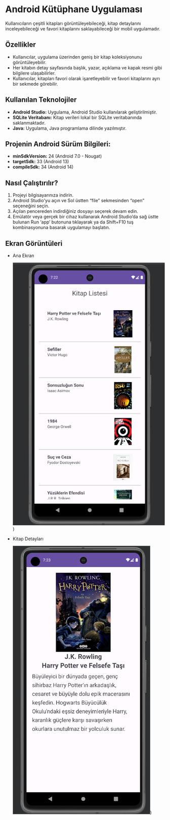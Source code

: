 # Android Kütüphane Uygulaması

Kullanıcıların çeşitli kitapları görüntüleyebileceği, kitap detaylarını inceleyebileceği ve favori kitaplarını saklayabileceği bir mobil uygulamadır.

## Özellikler
- Kullanıcılar, uygulama üzerinden geniş bir kitap koleksiyonunu görüntüleyebilir.
- Her kitabın detay sayfasında başlık, yazar, açıklama ve kapak resmi gibi bilgilere ulaşabilirler.
- Kullanıcılar, kitapları favori olarak işaretleyebilir ve favori kitaplarını ayrı bir sekmede görebilir.

## Kullanılan Teknolojiler
- **Android Studio:** Uygulama, Android Studio kullanılarak geliştirilmiştir.
- **SQLite Veritabanı:** Kitap verileri lokal bir SQLite veritabanında saklanmaktadır.
- **Java:** Uygulama, Java programlama dilinde yazılmıştır.

## Projenin Android Sürüm Bilgileri:
- **minSdkVersion:** 24 (Android 7.0 - Nougat)
- **targetSdk:** 33 (Android 13)
- **compileSdk:** 34 (Android 14)

## Nasıl Çalıştırılır?
1. Projeyi bilgisayarınıza indirin.
2. Android Studio'yu açın ve Sol üstten “file” sekmesinden “open” seçeneğini seçin.
3. Açılan pencereden indirdiğiniz dosyayı seçerek devam edin.
4. Emülatör veya gerçek bir cihaz kullanarak Android Studio’da sağ üstte bulunan Run ‘app’ butonuna tıklayarak ya da Shift+F10 tuş kombinasyonuna basarak uygulamayı başlatın.

## Ekran Görüntüleri
- Ana Ekran

  <img src=./src/1.png>)
  
- Kitap Detayları
  
    <img src=./src/2.png>)
